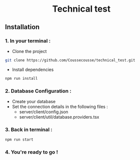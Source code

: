<h1 align="center" >Technical test</h1>

## Installation
### 1. In your terminal : 

- Clone the project 
```bash
git clone https://github.com/Coussecousse/technical_test.git
```

- Install dependencies
```bash
npm run install
```
### 2. Database Configuration :
- Create your database
- Set the connection details in the following files :
  - server/client/config.json
  - server/client/util/database.providers.tsx

### 3. Back in terminal : 
```bash 
npm run start
```

### 4. You're ready to go !
